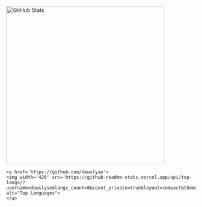 <div height='auto'>
    <a href='https://github.com/dewslyse'>
    <img width='420' src='https://github-readme-stats.vercel.app/api?username=dewslyse&show_icons=true&count_private=true&theme=dark' alt="GitHub Stats">
    </a>

    <a href='https://github.com/dewslyse'>
    <img width='420' src='https://github-readme-stats.vercel.app/api/top-langs/?username=dewslyse&langs_count=8&count_private=true&layout=compact&theme=dark' alt="Top Languages">
    </a>
</div>
